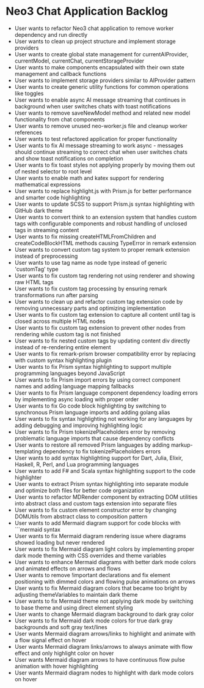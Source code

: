 # Neo3 Chat Application Backlog

- User wants to refactor Neo3 chat application to remove worker dependency and run directly
- User wants to clean up project structure and implement storage providers
- User wants to create global state management for currentAIProvider, currentModel, currentChat, currentStorageProvider
- User wants to make components encapsulated with their own state management and callback functions
- User wants to implement storage providers similar to AIProvider pattern
- User wants to create generic utility functions for common operations like toggles
- User wants to enable async AI message streaming that continues in background when user switches chats with toast notifications
- User wants to remove saveNewModel method and related new model functionality from chat components
- User wants to remove unused neo-worker.js file and cleanup worker references
- User wants to test refactored application for proper functionality
- User wants to fix AI message streaming to work async - messages should continue streaming to correct chat when user switches chats and show toast notifications on completion
- User wants to fix toast styles not applying properly by moving them out of nested selector to root level
- User wants to enable math and katex support for rendering mathematical expressions
- User wants to replace highlight.js with Prism.js for better performance and smarter code highlighting
- User wants to update SCSS to support Prism.js syntax highlighting with GitHub dark theme
- User wants to convert think to an extension system that handles custom tags with configurable components and robust handling of unclosed tags in streaming content
- User wants to fix missing createHTMLFromChildren and createCodeBlockHTML methods causing TypeError in remark extension
- User wants to convert custom tag system to proper remark extension instead of preprocessing
- User wants to use tag name as node type instead of generic 'customTag' type
- User wants to fix custom tag rendering not using renderer and showing raw HTML tags
- User wants to fix custom tag processing by ensuring remark transformations run after parsing
- User wants to clean up and refactor custom tag extension code by removing unnecessary parts and optimizing implementation
- User wants to fix custom tag extension to capture all content until tag is closed across multiple HTML nodes
- User wants to fix custom tag extension to prevent other nodes from rendering while custom tag is not finished
- User wants to fix nested custom tags by updating content div directly instead of re-rendering entire element
- User wants to fix remark-prism browser compatibility error by replacing with custom syntax highlighting plugin
- User wants to fix Prism syntax highlighting to support multiple programming languages beyond JavaScript
- User wants to fix Prism import errors by using correct component names and adding language mapping fallbacks
- User wants to fix Prism language component dependency loading errors by implementing async loading with proper order
- User wants to fix Go code block highlighting by switching to synchronous Prism language imports and adding golang alias
- User wants to fix syntax highlighting not working for any languages by adding debugging and improving highlighting logic
- User wants to fix Prism tokenizePlaceholders error by removing problematic language imports that cause dependency conflicts
- User wants to restore all removed Prism languages by adding markup-templating dependency to fix tokenizePlaceholders errors
- User wants to add syntax highlighting support for Dart, Julia, Elixir, Haskell, R, Perl, and Lua programming languages
- User wants to add F# and Scala syntax highlighting support to the code highlighter
- User wants to extract Prism syntax highlighting into separate module and optimize both files for better code organization
- User wants to refactor MDRender component by extracting DOM utilities into abstract class and custom tags extension into separate files
- User wants to fix custom element constructor error by changing DOMUtils from abstract class to composition pattern
- User wants to add Mermaid diagram support for code blocks with ```mermaid syntax
- User wants to fix Mermaid diagram rendering issue where diagrams showed loading but never rendered
- User wants to fix Mermaid diagram light colors by implementing proper dark mode theming with CSS overrides and theme variables
- User wants to enhance Mermaid diagrams with better dark mode colors and animated effects on arrows and flows
- User wants to remove !important declarations and fix element positioning with dimmed colors and flowing pulse animations on arrows
- User wants to fix Mermaid diagram colors that became too bright by adjusting themeVariables to maintain dark theme
- User wants to fix Mermaid theme not applying dark mode by switching to base theme and using direct element styling
- User wants to change Mermaid diagram background to dark gray color
- User wants to fix Mermaid dark mode colors for true dark gray backgrounds and soft gray text/lines
- User wants Mermaid diagram arrows/links to highlight and animate with a flow signal effect on hover
- User wants Mermaid diagram links/arrows to always animate with flow effect and only highlight color on hover
- User wants Mermaid diagram arrows to have continuous flow pulse animation with hover highlighting
- User wants Mermaid diagram nodes to highlight with dark mode colors on hover
